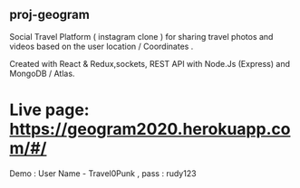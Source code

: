 ## proj-geogram
Social Travel Platform ( instagram clone ) for sharing travel photos and videos based on the user location / Coordinates .

Created with React & Redux,sockets, REST API with Node.Js (Express) and MongoDB / Atlas.

# Live page: https://geogram2020.herokuapp.com/#/
Demo :  User Name - Travel0Punk , pass : rudy123
